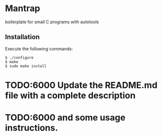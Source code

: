 Mantrap
=============================

boilerplate for small C programs with autotools

Installation
------------

Execute the following commands:

    $ ./configure
    $ make
    $ sudo make install

# TODO:6000 Update the README.md file with a complete description
# TODO:6000 and some usage instructions.
